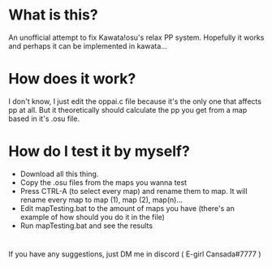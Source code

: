 # What is this?
An unofficial attempt to fix Kawata!osu's relax PP system. Hopefully it works and perhaps it can be implemented in kawata...

# How does it work?
I don't know, I just edit the oppai.c file because it's the only one that affects pp at all. But it theoretically should calculate the pp you get from a map based in it's .osu file.

# How do I test it by myself?
- Download all this thing.
- Copy the .osu files from the maps you wanna test
- Press CTRL-A (to select every map) and rename them to map. It will rename every map to map (1), map (2), map(n)... 
- Edit mapTesting.bat to the amount of maps you have (there's an example of how should you do it in the file)
- Run mapTesting.bat and see the results

# 
If you have any suggestions, just DM me in discord ( E-girl Cansada#7777 )
